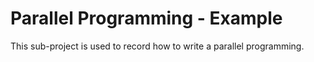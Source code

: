 # Parallel Programming - Example #
This sub-project is used to record how to write a parallel programming.
